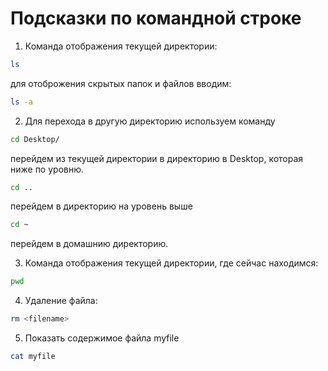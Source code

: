 # Подсказки по командной строке

1. Команда отображения текущей директории:
```sh
ls
```

для отоброжения скрытых папок и файлов вводим:
```sh
ls -a
```

2. Для перехода в другую директорию используем команду
```sh
cd Desktop/
```
перейдем из текущей директории в директорию в Desktop, которая ниже по уровню.
```sh
cd ..
```
перейдем в директорию на уровень выше

```sh
cd ~
```
перейдем в домашнию директорию.

3. Команда отображения текущей директории, где сейчас находимся:
```sh
pwd
```

4. Удаление файла:
```sh
rm <filename>
```

5. Показать содержимое файла myfile
```sh
cat myfile
```
